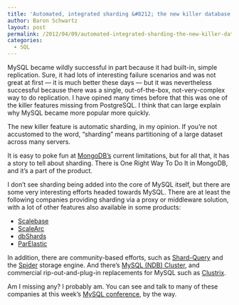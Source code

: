 ```yaml
---
title: 'Automated, integrated sharding &#8212; the new killer database feature'
author: Baron Schwartz
layout: post
permalink: /2012/04/09/automated-integrated-sharding-the-new-killer-database-feature/
categories:
  - SQL
---
```

MySQL became wildly successful in part because it had built-in, simple replication. Sure, it had lots of interesting failure scenarios and was not great at first &#8212; it is much better these days &#8212; but it was nevertheless successful because there was a single, out-of-the-box, not-very-complex way to do replication. I have opined many times before that this was one of the killer features missing from PostgreSQL. I think that can large explain why MySQL became more popular more quickly.

The new killer feature is automatic sharding, in my opinion. If you&#8217;re not accustomed to the word, &#8220;sharding&#8221; means partitioning of a large dataset across many servers.

It is easy to poke fun at [MongoDB&#8217;s][1] current limitations, but for all that, it has a story to tell about sharding. There is One Right Way To Do It in MongoDB, and it&#8217;s a part of the product.

I don&#8217;t see sharding being added into the core of MySQL itself, but there are some very interesting efforts headed towards MySQL. There are at least the following companies providing sharding via a proxy or middleware solution, with a lot of other features also available in some products:

*   [Scalebase][2]
*   [ScaleArc][3]
*   [dbShards][4]
*   [ParElastic][5]

In addition, there are community-based efforts, such as [Shard-Query][6] and the [Spider][7] storage engine. And there&#8217;s [MySQL (NDB) Cluster][8], and commercial rip-out-and-plug-in replacements for MySQL such as [Clustrix][9].

Am I missing any? I probably am. You can see and talk to many of these companies at this week&#8217;s [MySQL conference][10], by the way.

 [1]: http://www.mongodb.org/
 [2]: http://www.scalebase.com/
 [3]: http://www.scalearc.com/
 [4]: http://www.dbshards.com/
 [5]: http://www.parelastic.com/
 [6]: http://code.google.com/p/shard-query/
 [7]: http://spiderformysql.com/
 [8]: http://mysql.com/products/cluster/
 [9]: http://www.clustrix.com/
 [10]: http://www.percona.com/live/mysql-conference-2012/